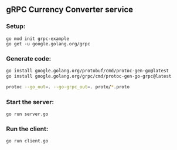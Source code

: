 ## gRPC Currency Converter service

### Setup:

```
go mod init grpc-example
go get -u google.golang.org/grpc
```

### Generate code:

```bash
go install google.golang.org/protobuf/cmd/protoc-gen-go@latest
go install google.golang.org/grpc/cmd/protoc-gen-go-grpc@latest

protoc --go_out=. --go-grpc_out=. proto/*.proto
```

### Start the server:

```
go run server.go
```

### Run the client:

```
go run client.go
```

